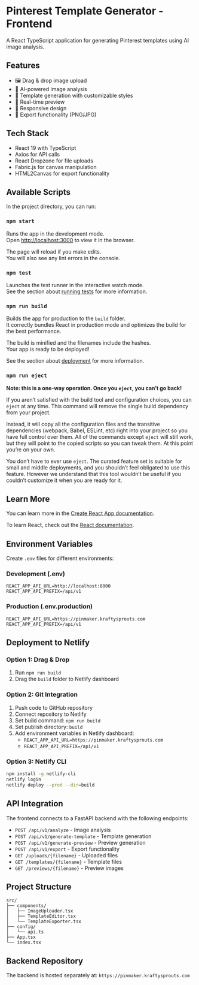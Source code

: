 # Pinterest Template Generator - Frontend

A React TypeScript application for generating Pinterest templates using AI image analysis.

## Features

- 🖼️ Drag & drop image upload
- 🤖 AI-powered image analysis
- 🎨 Template generation with customizable styles
- 🎯 Real-time preview
- 📱 Responsive design
- 💾 Export functionality (PNG/JPG)

## Tech Stack

- React 19 with TypeScript
- Axios for API calls
- React Dropzone for file uploads
- Fabric.js for canvas manipulation
- HTML2Canvas for export functionality

## Available Scripts

In the project directory, you can run:

### `npm start`

Runs the app in the development mode.\
Open [http://localhost:3000](http://localhost:3000) to view it in the browser.

The page will reload if you make edits.\
You will also see any lint errors in the console.

### `npm test`

Launches the test runner in the interactive watch mode.\
See the section about [running tests](https://facebook.github.io/create-react-app/docs/running-tests) for more information.

### `npm run build`

Builds the app for production to the `build` folder.\
It correctly bundles React in production mode and optimizes the build for the best performance.

The build is minified and the filenames include the hashes.\
Your app is ready to be deployed!

See the section about [deployment](https://facebook.github.io/create-react-app/docs/deployment) for more information.

### `npm run eject`

**Note: this is a one-way operation. Once you `eject`, you can’t go back!**

If you aren’t satisfied with the build tool and configuration choices, you can `eject` at any time. This command will remove the single build dependency from your project.

Instead, it will copy all the configuration files and the transitive dependencies (webpack, Babel, ESLint, etc) right into your project so you have full control over them. All of the commands except `eject` will still work, but they will point to the copied scripts so you can tweak them. At this point you’re on your own.

You don’t have to ever use `eject`. The curated feature set is suitable for small and middle deployments, and you shouldn’t feel obligated to use this feature. However we understand that this tool wouldn’t be useful if you couldn’t customize it when you are ready for it.

## Learn More

You can learn more in the [Create React App documentation](https://facebook.github.io/create-react-app/docs/getting-started).

To learn React, check out the [React documentation](https://reactjs.org/).

## Environment Variables

Create `.env` files for different environments:

### Development (.env)
```
REACT_APP_API_URL=http://localhost:8000
REACT_APP_API_PREFIX=/api/v1
```

### Production (.env.production)
```
REACT_APP_API_URL=https://pinmaker.kraftysprouts.com
REACT_APP_API_PREFIX=/api/v1
```

## Deployment to Netlify

### Option 1: Drag & Drop
1. Run `npm run build`
2. Drag the `build` folder to Netlify dashboard

### Option 2: Git Integration
1. Push code to GitHub repository
2. Connect repository to Netlify
3. Set build command: `npm run build`
4. Set publish directory: `build`
5. Add environment variables in Netlify dashboard:
   - `REACT_APP_API_URL=https://pinmaker.kraftysprouts.com`
   - `REACT_APP_API_PREFIX=/api/v1`

### Option 3: Netlify CLI
```bash
npm install -g netlify-cli
netlify login
netlify deploy --prod --dir=build
```

## API Integration

The frontend connects to a FastAPI backend with the following endpoints:

- `POST /api/v1/analyze` - Image analysis
- `POST /api/v1/generate-template` - Template generation
- `POST /api/v1/generate-preview` - Preview generation
- `POST /api/v1/export` - Export functionality
- `GET /uploads/{filename}` - Uploaded files
- `GET /templates/{filename}` - Template files
- `GET /previews/{filename}` - Preview images

## Project Structure

```
src/
├── components/
│   ├── ImageUploader.tsx
│   ├── TemplateEditor.tsx
│   └── TemplateExporter.tsx
├── config/
│   └── api.ts
├── App.tsx
└── index.tsx
```

## Backend Repository

The backend is hosted separately at: `https://pinmaker.kraftysprouts.com`

